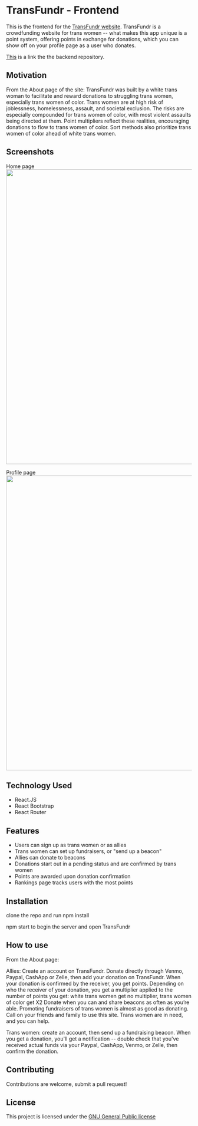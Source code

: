 # TransFundr - Frontend

This is the frontend for the [TransFundr website](http://www.transfundr.com). TransFundr is a crowdfunding website for trans women -- what makes this app unique is a point system, offering points in exchange for donations, which you can show off on your profile page as a user who donates.

[This](https://github.com/LucySuddenly/transfundr-backend) is a link the the backend repository.

## Motivation

From the About page of the site: TransFundr was built by a white trans woman to facilitate and reward donations to struggling trans women, especially trans women of color. Trans women are at high risk of joblessness, homelessness, assault, and societal exclusion. The risks are especially compounded for trans women of color, with most violent assaults being directed at them. Point multipliers reflect these realities, encouraging donations to flow to trans women of color. Sort methods also prioritize trans women of color ahead of white trans women.

## Screenshots
Home page
<img src="https://i.imgur.com/BUbRzx0.png" width="800">

Profile page
<img src="https://i.imgur.com/H9wQuMs.png" width="800">

## Technology Used

- React.JS
- React Bootstrap
- React Router

## Features

- Users can sign up as trans women or as allies
- Trans women can set up fundraisers, or "send up a beacon"
- Allies can donate to beacons
- Donations start out in a pending status and are confirmed by trans women
- Points are awarded upon donation confirmation
- Rankings page tracks users with the most points

## Installation

clone the repo and run npm install

npm start to begin the server and open TransFundr

## How to use

From the About page: 

Allies: Create an account on TransFundr. Donate directly through Venmo, Paypal, CashApp or Zelle, then add your donation on TransFundr. When your donation is confirmed by the receiver, you get points. Depending on who the receiver of your donation, you get a multiplier applied to the number of points you get: white trans women get no multiplier, trans women of color get X2
Donate when you can and share beacons as often as you’re able. Promoting fundraisers of trans women is almost as good as donating. Call on your friends and family to use this site. Trans women are in need, and you can help.

Trans women: create an account, then send up a fundraising beacon. When you get a donation, you'll get a notification -- double check that you've received actual funds via your Paypal, CashApp, Venmo, or Zelle, then confirm the donation.

## Contributing

Contributions are welcome, submit a pull request!

## License

This project is licensed under the [GNU General Public license](https://www.gnu.org/licenses/gpl-3.0.html)

